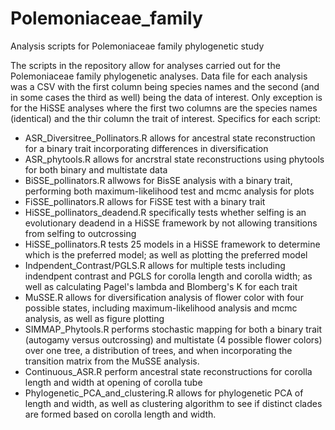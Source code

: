 # Polemoniaceae_family
Analysis scripts for Polemoniaceae family phylogenetic study

The scripts in the repository allow for analyses carried out for the Polemoniaceae family phylogenetic analyses. Data file for each analysis was a CSV with the first column being species names and the second (and in some cases the third as well) being the data of interest. Only exception is for the HiSSE analyses where the first two columns are the species names (identical) and the thir column the trait of interest. Specifics for each script:

- ASR_Diversitree_Pollinators.R allows for ancestral state reconstruction for a binary trait incorporating differences in diversification
- ASR_phytools.R allows for ancrstral state reconstructions using phytools for both binary and multistate data
- BiSSE_pollinators.R allwows for BisSE analysis with a binary trait, performing both maximum-likelihood test and mcmc analysis for plots
- FiSSE_pollinators.R allows for FiSSE test with a binary trait
- HiSSE_pollinators_deadend.R specifically tests whether selfing is an evolutionary deadend in a HiSSE framework by not allowing transitions from selfing to outcrossing
- HiSSE_pollinators.R tests 25 models in a HiSSE framework to determine which is the preferred model; as well as plotting the preferred model
- Indpendent_Contrast/PGLS.R allows for multiple tests including indendpent contrast and PGLS for corolla length and corolla width; as well as calculating Pagel's lambda and Blomberg's K for each trait
- MuSSE.R allows for diversification analysis of flower color with four possible states, including maximum-likelihood analysis and mcmc analysis, as well as figure plotting
- SIMMAP_Phytools.R performs stochastic mapping for both a binary trait (autogamy versus outcrossing) and multistate (4 possible flower colors) over one tree, a distribution of trees, and when incorporating the transition matrix from the MuSSE analysis.
- Continuous_ASR.R perform ancestral state reconstructions for corolla length and width at opening of corolla tube
- Phylogenetic_PCA_and_clustering.R allows for phylogenetic PCA of length and width, as well as clustering algorithm to see if distinct clades are formed based on corolla length and width.
